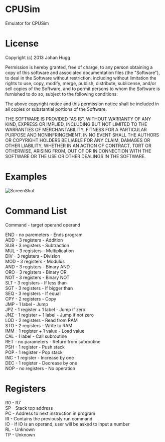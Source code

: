 CPUSim
=============
Emulator for CPUSim

License
=============
Copyright (c) 2013 Johan Hugg

Permission is hereby granted, free of charge, to any person obtaining a copy of this software and associated documentation files (the "Software"), to deal in the Software without restriction, including without limitation the rights to use, copy, modify, merge, publish, distribute, sublicense, and/or sell copies of the Software, and to permit persons to whom the Software is furnished to do so, subject to the following conditions:

The above copyright notice and this permission notice shall be included in all copies or substantial portions of the Software.

THE SOFTWARE IS PROVIDED "AS IS", WITHOUT WARRANTY OF ANY KIND, EXPRESS OR IMPLIED, INCLUDING BUT NOT LIMITED TO THE WARRANTIES OF MERCHANTABILITY, FITNESS FOR A PARTICULAR PURPOSE AND NONINFRINGEMENT. IN NO EVENT SHALL THE AUTHORS OR COPYRIGHT HOLDERS BE LIABLE FOR ANY CLAIM, DAMAGES OR OTHER LIABILITY, WHETHER IN AN ACTION OF CONTRACT, TORT OR OTHERWISE, ARISING FROM, OUT OF OR IN CONNECTION WITH THE SOFTWARE OR THE USE OR OTHER DEALINGS IN THE SOFTWARE.

Examples
=============
![ScreenShot](https://dl.dropboxusercontent.com/u/12347804/sharex/2013-05-28_14-03-16.png)

Command List
=============
Command - target operand operand

 
END - no paremeters         - Ends program <br>
ADD - 3 registers          - Addition <br>
SUB - 3 registers          - Subtraction <br>
MUL - 3 registers          - Multiplication <br>
DIV - 3 registers          - Division <br>
MOD - 3 registers          - Modulus <br>
AND - 3 registers          - Binary AND <br>
ORO - 3 registers          - Binary OR <br>
NOT - 3 registers          - Binary NOT <br>
SLT - 3 registers          - If less than <br>
SGT - 3 registers          - If bigger than <br>
SEQ - 3 registers          - If equal <br>
CPY - 2 registers          - Copy <br>
JMP - 1 label              - Jump <br>
JPZ - 1 register + 1 label - Jump if zero <br>
JNZ - 1 register + 1 label - Jump if not zero <br>
LOD - 2 registers          - Read from RAM <br>
STO - 2 registers          - Write to RAM <br>
IMM - 1 register + 1 value - Load value <br>
CAL - 1 label              - Call subroutine <br>
RET - no parameters        - Return from subroutine <br>
PSH - 1 register           - Push stack <br>
POP - 1 register           - Pop stack <br>
INC - 1 register           - Increase by one <br>
DEC - 1 register           - Decrease by one <br>
NOP - no registers         - No operation <br>

Registers
=============
R0 - R7 <br>
SP - Stack top address <br>
PC - Address to next instruction in program <br>
IR - Contains the previously run command <br>
IO - If IO is an operand, user will be asked to input a number <br>
RL - Unknown <br>
TP - Unknown <br>
